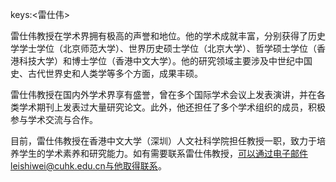 keys:<雷仕伟>


雷仕伟教授在学术界拥有极高的声誉和地位。他的学术成就丰富，分别获得了历史学学士学位（北京师范大学）、世界历史硕士学位（北京大学）、哲学硕士学位（香港科技大学）和博士学位（香港中文大学）。他的研究领域主要涉及中世纪中国史、古代世界史和人类学等多个方面，成果丰硕。

雷仕伟教授在国内外学术界享有盛誉，曾在多个国际学术会议上发表演讲，并在各类学术期刊上发表过大量研究论文。此外，他还担任了多个学术组织的成员，积极参与学术交流与合作。

目前，雷仕伟教授在香港中文大学（深圳）人文社科学院担任教授一职，致力于培养学生的学术素养和研究能力。如有需要联系雷仕伟教授，可以通过电子邮件leishiwei@cuhk.edu.cn与他取得联系。